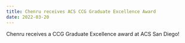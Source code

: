 ```yaml
---
title: Chenru receives ACS CCG Graduate Excellence Award
date: 2022-03-20
---
```


Chenru receives a CCG Graduate Excellence award at ACS San Diego!

<!--more-->
